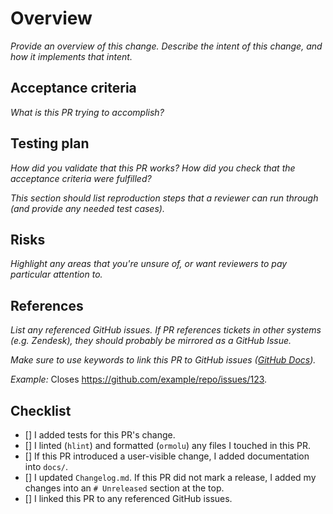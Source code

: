 # Overview

_Provide an overview of this change. Describe the intent of this change, and how it implements that intent._

## Acceptance criteria

_What is this PR trying to accomplish?_

## Testing plan

_How did you validate that this PR works? How did you check that the acceptance criteria were fulfilled?_

_This section should list reproduction steps that a reviewer can run through (and provide any needed test cases)._

## Risks

_Highlight any areas that you're unsure of, or want reviewers to pay particular attention to._

## References

_List any referenced GitHub issues. If PR references tickets in other systems (e.g. Zendesk), they should probably be mirrored as a GitHub Issue._

_Make sure to use keywords to link this PR to GitHub issues ([GitHub Docs](https://docs.github.com/en/github/managing-your-work-on-github/linking-a-pull-request-to-an-issue#linking-a-pull-request-to-an-issue-using-a-keyword))._

_Example:_ Closes https://github.com/example/repo/issues/123.

## Checklist

- [] I added tests for this PR's change.
- [] I linted (`hlint`) and formatted (`ormolu`) any files I touched in this PR.
- [] If this PR introduced a user-visible change, I added documentation into `docs/`.
- [] I updated `Changelog.md`. If this PR did not mark a release, I added my changes into an `# Unreleased` section at the top.
- [] I linked this PR to any referenced GitHub issues.
